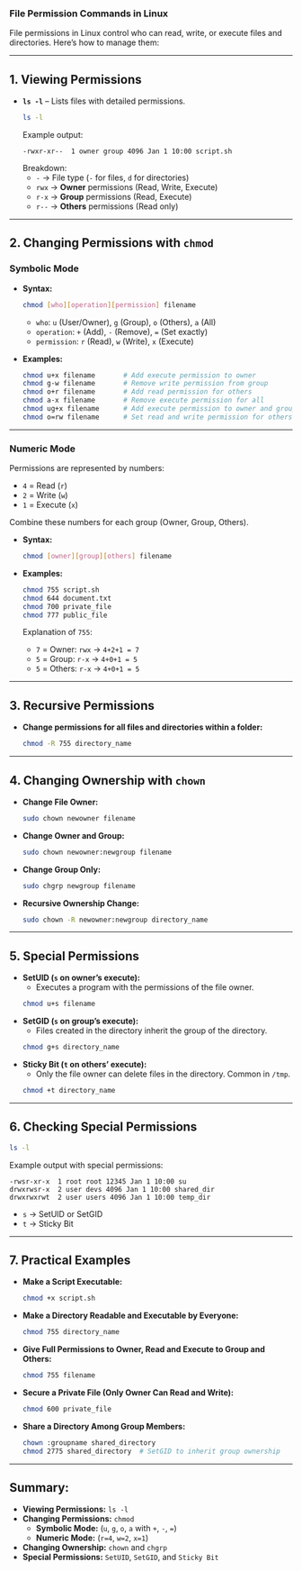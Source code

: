 ### **File Permission Commands in Linux**  
File permissions in Linux control who can read, write, or execute files and directories. Here’s how to manage them:

---

## **1. Viewing Permissions**  
- **`ls -l`** – Lists files with detailed permissions.  
  ```bash
  ls -l
  ```
  Example output:  
  ```
  -rwxr-xr--  1 owner group 4096 Jan 1 10:00 script.sh
  ```
  Breakdown:  
  - `-` → File type (`-` for files, `d` for directories)  
  - `rwx` → **Owner** permissions (Read, Write, Execute)  
  - `r-x` → **Group** permissions (Read, Execute)  
  - `r--` → **Others** permissions (Read only)  

---

## **2. Changing Permissions with `chmod`**  
### **Symbolic Mode**  
- **Syntax:**  
  ```bash
  chmod [who][operation][permission] filename
  ```
  - `who`: `u` (User/Owner), `g` (Group), `o` (Others), `a` (All)  
  - `operation`: `+` (Add), `-` (Remove), `=` (Set exactly)  
  - `permission`: `r` (Read), `w` (Write), `x` (Execute)  

- **Examples:**  
  ```bash
  chmod u+x filename       # Add execute permission to owner
  chmod g-w filename       # Remove write permission from group
  chmod o+r filename       # Add read permission for others
  chmod a-x filename       # Remove execute permission for all
  chmod ug+x filename      # Add execute permission to owner and group
  chmod o=rw filename      # Set read and write permission for others
  ```

---

### **Numeric Mode**  
Permissions are represented by numbers:  
- `4` = Read (`r`)  
- `2` = Write (`w`)  
- `1` = Execute (`x`)  

Combine these numbers for each group (Owner, Group, Others).  
- **Syntax:**  
  ```bash
  chmod [owner][group][others] filename
  ```

- **Examples:**  
  ```bash
  chmod 755 script.sh
  chmod 644 document.txt
  chmod 700 private_file
  chmod 777 public_file
  ```
  Explanation of `755`:  
  - `7` = Owner: `rwx` → `4+2+1 = 7`  
  - `5` = Group: `r-x` → `4+0+1 = 5`  
  - `5` = Others: `r-x` → `4+0+1 = 5`  

---

## **3. Recursive Permissions**  
- **Change permissions for all files and directories within a folder:**  
  ```bash
  chmod -R 755 directory_name
  ```

---

## **4. Changing Ownership with `chown`**  
- **Change File Owner:**  
  ```bash
  sudo chown newowner filename
  ```
- **Change Owner and Group:**  
  ```bash
  sudo chown newowner:newgroup filename
  ```
- **Change Group Only:**  
  ```bash
  sudo chgrp newgroup filename
  ```
- **Recursive Ownership Change:**  
  ```bash
  sudo chown -R newowner:newgroup directory_name
  ```

---

## **5. Special Permissions**  
- **SetUID (`s` on owner’s execute):**  
  - Executes a program with the permissions of the file owner.  
  ```bash
  chmod u+s filename
  ```
- **SetGID (`s` on group’s execute):**  
  - Files created in the directory inherit the group of the directory.  
  ```bash
  chmod g+s directory_name
  ```
- **Sticky Bit (`t` on others’ execute):**  
  - Only the file owner can delete files in the directory. Common in `/tmp`.  
  ```bash
  chmod +t directory_name
  ```

---

## **6. Checking Special Permissions**  
```bash
ls -l
```
Example output with special permissions:  
```
-rwsr-xr-x  1 root root 12345 Jan 1 10:00 su
drwxrwsr-x  2 user devs 4096 Jan 1 10:00 shared_dir
drwxrwxrwt  2 user users 4096 Jan 1 10:00 temp_dir
```
- `s` → SetUID or SetGID  
- `t` → Sticky Bit  

---

## **7. Practical Examples**  
- **Make a Script Executable:**  
  ```bash
  chmod +x script.sh
  ```
- **Make a Directory Readable and Executable by Everyone:**  
  ```bash
  chmod 755 directory_name
  ```
- **Give Full Permissions to Owner, Read and Execute to Group and Others:**  
  ```bash
  chmod 755 filename
  ```
- **Secure a Private File (Only Owner Can Read and Write):**  
  ```bash
  chmod 600 private_file
  ```
- **Share a Directory Among Group Members:**  
  ```bash
  chown :groupname shared_directory
  chmod 2775 shared_directory  # SetGID to inherit group ownership
  ```

---

## **Summary:**  
- **Viewing Permissions:** `ls -l`  
- **Changing Permissions:** `chmod`  
  - **Symbolic Mode:** (`u`, `g`, `o`, `a` with `+`, `-`, `=`)  
  - **Numeric Mode:** (`r=4`, `w=2`, `x=1`)  
- **Changing Ownership:** `chown` and `chgrp`  
- **Special Permissions:** `SetUID`, `SetGID`, and `Sticky Bit`  

